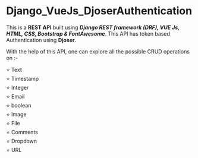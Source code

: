# Django_VueJs_DjoserAuthentication


This is a <b>REST API</b> built using <b><i>Django REST framework (DRF), VUE Js, HTML, CSS, Bootstrap & FontAwesome</i></b>. 
This API has token based Authentication using <b>Djoser</b>. 

With the help of this API, one can explore all the possible CRUD operations on :-

⭐ Text   
⭐ Timestamp   
⭐ Integer  
⭐ Email  
⭐ boolean  
⭐ Image   
⭐ File    
⭐ Comments  
⭐ Dropdown    
⭐ URL   




